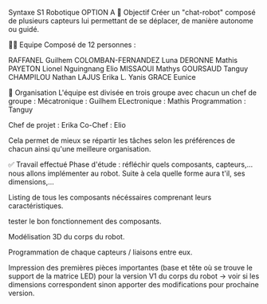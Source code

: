 Syntaxe S1 Robotique OPTION A
🏅 Objectif
Créer un "chat-robot" composé de plusieurs capteurs lui permettant de se déplacer, de manière autonome ou guidé.

🏋️‍♀️ Equipe
Composé de 12 personnes : 

RAFFANEL Guilhem
COLOMBAN-FERNANDEZ Luna
DERONNE Mathis
PAYETON Lionel
Nguingnang Elio
MISSAOUI Mathys
GOURSAUD Tanguy
CHAMPILOU Nathan
LAJUS Erika
L. Yanis
GRACE Eunice


📃 Organisation
L'équipe est divisée en trois groupe avec chacun un chef de groupe :
Mécatronique : Guilhem
ELectronique : Mathis
Programmation : Tanguy

Chef de projet : Erika
Co-Chef : Elio

Cela permet de mieux se répartir les tâches selon les préférences de chacun ainsi qu'une meilleure organisation.

✅ Travail effectué
 Phase d'étude : réfléchir quels composants, capteurs,... nous allons implémenter au robot.
 Suite à cela quelle forme aura t'il, ses dimensions,...

 Listing de tous les composants nécéssaires comprenant leurs caractéristiques.
 
 tester le bon fonctionnement des composants.

 Modélisation 3D du corps du robot.

 Programmation de chaque capteurs / liaisons entre eux.

 Impression des premières pièces importantes (base et tête où se trouve le support de la matrice LED) pour la version V1 du corps du robot
   -> voir si les dimensions correspondent sinon apporter des modifications pour prochaine version.